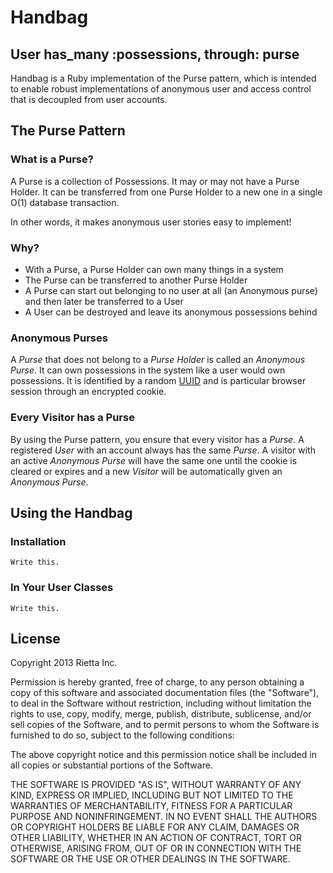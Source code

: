 # Handbag
## User has_many :possessions, through: purse

Handbag is a Ruby implementation of the Purse pattern, which is intended to enable robust implementations of anonymous user and access control that is decoupled from user accounts.

## The Purse Pattern
### What is  a Purse?
A Purse is a collection of Possessions. It may or may not have a Purse Holder.  It can be transferred from one Purse Holder to a new one in a single O(1) database transaction.

In other words, it makes anonymous user stories easy to implement!

### Why?
- With a Purse, a Purse Holder can own many things in a system
- The Purse can be transferred to another Purse Holder
- A Purse can start out belonging to no user at all (an Anonymous purse) and then later be transferred to a User
- A User can be destroyed and leave its anonymous possessions behind

### Anonymous Purses
A *Purse* that does not belong to a *Purse Holder* is called an *Anonymous Purse*. It can own possessions in the system like a user would own possessions. It is identified by a random [UUID](https://en.wikipedia.org/wiki/Universally_unique_identifier) and is particular browser session through an encrypted cookie.

### Every Visitor has a Purse
By using the Purse pattern, you ensure that every visitor has a *Purse*. A registered *User* with an account always has the same *Purse*. A visitor with an active *Anonymous Purse* will have the same one until the cookie is cleared or expires and a new *Visitor* will be automatically given an *Anonymous Purse*.  

## Using the Handbag
### Installation

`Write this.`

### In Your User Classes

`Write this.`

### 


## License
Copyright 2013 Rietta Inc.

Permission is hereby granted, free of charge, to any person obtaining
a copy of this software and associated documentation files (the
"Software"), to deal in the Software without restriction, including
without limitation the rights to use, copy, modify, merge, publish,
distribute, sublicense, and/or sell copies of the Software, and to
permit persons to whom the Software is furnished to do so, subject to
the following conditions:

The above copyright notice and this permission notice shall be
included in all copies or substantial portions of the Software.

THE SOFTWARE IS PROVIDED "AS IS", WITHOUT WARRANTY OF ANY KIND,
EXPRESS OR IMPLIED, INCLUDING BUT NOT LIMITED TO THE WARRANTIES OF
MERCHANTABILITY, FITNESS FOR A PARTICULAR PURPOSE AND
NONINFRINGEMENT. IN NO EVENT SHALL THE AUTHORS OR COPYRIGHT HOLDERS BE
LIABLE FOR ANY CLAIM, DAMAGES OR OTHER LIABILITY, WHETHER IN AN ACTION
OF CONTRACT, TORT OR OTHERWISE, ARISING FROM, OUT OF OR IN CONNECTION
WITH THE SOFTWARE OR THE USE OR OTHER DEALINGS IN THE SOFTWARE.
